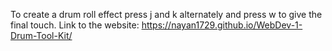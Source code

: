 To create a drum roll effect press j and k alternately and press w to give the final touch.
Link to the website: https://nayan1729.github.io/WebDev-1-Drum-Tool-Kit/
